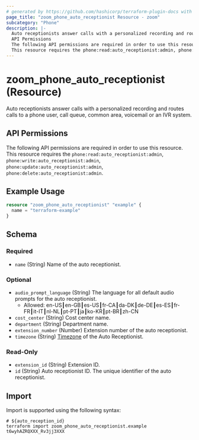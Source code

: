 ```yaml
---
# generated by https://github.com/hashicorp/terraform-plugin-docs with own template
page_title: "zoom_phone_auto_receptionist Resource - zoom"
subcategory: "Phone"
description: |-
  Auto receptionists answer calls with a personalized recording and routes calls to a phone user, call queue, common area, voicemail or an IVR system.
  API Permissions
  The following API permissions are required in order to use this resource.
  This resource requires the phone:read:auto_receptionist:admin, phone:write:auto_receptionist:admin, phone:update:auto_receptionist:admin, phone:delete:auto_receptionist:admin.
---
```


# zoom_phone_auto_receptionist (Resource)

Auto receptionists answer calls with a personalized recording and routes calls to a phone user, call queue, common area, voicemail or an IVR system.

## API Permissions

The following API permissions are required in order to use this resource.
This resource requires the `phone:read:auto_receptionist:admin`, `phone:write:auto_receptionist:admin`, `phone:update:auto_receptionist:admin`, `phone:delete:auto_receptionist:admin`.

## Example Usage

```terraform
resource "zoom_phone_auto_receptionist" "example" {
  name = "terraform-example"
}
```

<!-- schema generated by tfplugindocs -->
## Schema

### Required

- `name` (String) Name of the auto receptionist.

### Optional

- `audio_prompt_language` (String) The language for all default audio prompts for the auto receptionist.
  - Allowed: en-US┃en-GB┃es-US┃fr-CA┃da-DK┃de-DE┃es-ES┃fr-FR┃it-IT┃nl-NL┃pt-PT┃ja┃ko-KR┃pt-BR┃zh-CN
- `cost_center` (String) Cost center name.
- `department` (String) Department name.
- `extension_number` (Number) Extension number of the auto receptionist.
- `timezone` (String) [Timezone](https://marketplace.zoom.us/docs/api-reference/other-references/abbreviation-lists#timezones) of the Auto Receptionist.

### Read-Only

- `extension_id` (String) Extension ID.
- `id` (String) Auto receptionist ID. The unique identifier of the auto receptionist.

## Import

Import is supported using the following syntax:

```shell
# ${auto_reception_id}
terraform import zoom_phone_auto_receptionist.example t6wyhAZRQXXX_Rv3jj3XXX
```
